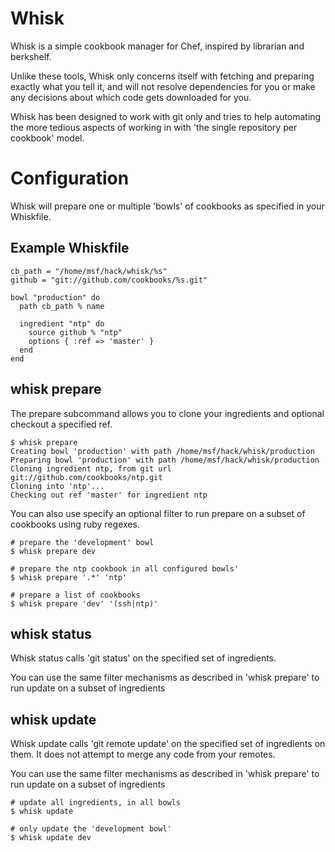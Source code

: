 Whisk
=====

Whisk is a simple cookbook manager for Chef, inspired by librarian and
berkshelf.

Unlike these tools, Whisk only concerns itself with fetching and preparing
exactly what you tell it, and will not resolve dependencies for you or make any
decisions about which code gets downloaded for you.

Whisk has been designed to work with git only and tries to help automating
the more tedious aspects of working in with 'the single repository per
cookbook' model.

# Configuration #

Whisk will prepare one or multiple 'bowls' of cookbooks as specified in your
Whiskfile.

## Example Whiskfile ##

    cb_path = "/home/msf/hack/whisk/%s"
    github = "git://github.com/cookbooks/%s.git"

    bowl "production" do
      path cb_path % name

      ingredient "ntp" do
        source github % "ntp"
        options { :ref => 'master' }
      end
    end

##  whisk prepare ##

The prepare subcommand allows you to clone your ingredients and optional
checkout a specified ref.

    $ whisk prepare
    Creating bowl 'production' with path /home/msf/hack/whisk/production
    Preparing bowl 'production' with path /home/msf/hack/whisk/production
    Cloning ingredient ntp, from git url git://github.com/cookbooks/ntp.git
    Cloning into 'ntp'...
    Checking out ref 'master' for ingredient ntp

You can also use specify an optional filter to run prepare on a subset of
cookbooks using ruby regexes.

    # prepare the 'development' bowl
    $ whisk prepare dev

    # prepare the ntp cookbook in all configured bowls'
    $ whisk prepare '.*' 'ntp'

    # prepare a list of cookbooks
    $ whisk prepare 'dev' '(ssh|ntp)'

## whisk status ##

Whisk status calls 'git status' on the specified set of ingredients.

You can use the same filter mechanisms as described in 'whisk prepare'
to run update on a subset of ingredients

## whisk update ##

Whisk update calls 'git remote update' on the specified set of ingredients
on them. It does not attempt to merge any code from your remotes.

You can use the same filter mechanisms as described in 'whisk prepare'
to run update on a subset of ingredients

    # update all ingredients, in all bowls
    $ whisk update

    # only update the 'development bowl'
    $ whisk update dev
